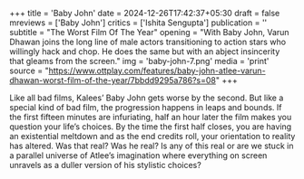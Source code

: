 +++
title = 'Baby John'
date = 2024-12-26T17:42:37+05:30
draft = false
mreviews = ['Baby John']
critics = ['Ishita Sengupta']
publication = ''
subtitle = "The Worst Film Of The Year"
opening = "With Baby John, Varun Dhawan joins the long line of male actors transitioning to action stars who willingly hack and chop. He does the same but with an abject insincerity that gleams from the screen."
img = 'baby-john-7.png'
media = 'print'
source = "https://www.ottplay.com/features/baby-john-atlee-varun-dhawan-worst-film-of-the-year/7bbdd9295a786?s=08"
+++

Like all bad films, Kalees’ Baby John gets worse by the second. But like a special kind of bad film, the progression happens in leaps and bounds. If the first fifteen minutes are infuriating, half an hour later the film makes you question your life’s choices. By the time the first half closes, you are having an existential meltdown and as the end credits roll, your orientation to reality has altered. Was that real? Was he real? Is any of this real or are we stuck in a parallel universe of Atlee’s imagination where everything on screen unravels as a duller version of his stylistic choices?
